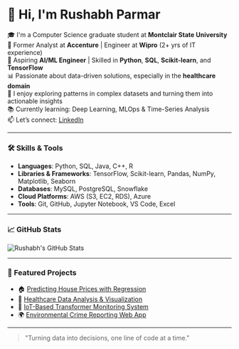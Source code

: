 # 👋 Hi, I'm Rushabh Parmar

🎓 I'm a Computer Science graduate student at **Montclair State University**  
💼 Former Analyst at **Accenture** | Engineer at **Wipro** (2+ yrs of IT experience)  
🤖 Aspiring **AI/ML Engineer** | Skilled in **Python**, **SQL**, **Scikit-learn**, and **TensorFlow**  
📊 Passionate about data-driven solutions, especially in the **healthcare domain**  
🧬 I enjoy exploring patterns in complex datasets and turning them into actionable insights  
📚 Currently learning: Deep Learning, MLOps & Time-Series Analysis  
📫 Let’s connect: [LinkedIn](https://www.linkedin.com/in/rushabhparmar819)

---

### 🛠️ Skills & Tools

- **Languages**: Python, SQL, Java, C++, R
- **Libraries & Frameworks**: TensorFlow, Scikit-learn, Pandas, NumPy, Matplotlib, Seaborn
- **Databases**: MySQL, PostgreSQL, Snowflake
- **Cloud Platforms**: AWS (S3, EC2, RDS), Azure
- **Tools**: Git, GitHub, Jupyter Notebook, VS Code, Excel

---

### 📈 GitHub Stats

![Rushabh's GitHub Stats](https://github-readme-stats.vercel.app/api?username=rushabhparmar819&show_icons=true&theme=default)

---

### 📂 Featured Projects

- 🏠 [Predicting House Prices with Regression](#)  
- 🧪 [Healthcare Data Analysis & Visualization](#)  
- 🌱 [IoT-Based Transformer Monitoring System](#)  
- 🌍 [Environmental Crime Reporting Web App](#)

---

> "Turning data into decisions, one line of code at a time."  
